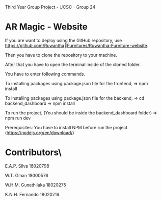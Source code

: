 Third Year Group Project - UCSC - Group 24

AR Magic - Website
===========================
If you are want to deploy using the GitHub repository, use https://github.com/RuwanthaFurnitures/Ruwantha-Furniture-website.

Then you have to clone the repository to your machine.

After that you have to open the terminal inside of the cloned folder.

You have to enter following commands.

To installing packages using package.json file for the frontend, => npm install 

To installing packages using package.json file for the backend, => cd backend_dashboard => npm install

To run the project, (You should be inside the backend_dashboard folder) => npm run dev

Prerequisites: You have to install NPM before run the project. (https://nodejs.org/en/download/)


Contributors\
============

E.A.P. Silva        18020798

W.T. Gihan          18000576

W.H.M. Gunathilaka  18020275

K.N.H. Fernando     18020216

